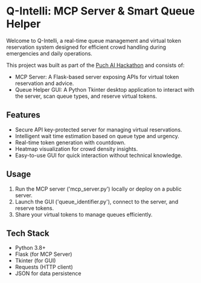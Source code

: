 # Q-Intelli: MCP Server & Smart Queue Helper

Welcome to Q-Intelli, a real-time queue management and virtual token reservation system designed for efficient crowd handling during emergencies and daily operations.

This project was built as part of the [Puch AI Hackathon](https://puch.ai/hack) and consists of:

- MCP Server: A Flask-based server exposing APIs for virtual token reservation and advice.
- Queue Helper GUI: A Python Tkinter desktop application to interact with the server, scan queue types, and reserve virtual tokens.

## Features

- Secure API key-protected server for managing virtual reservations.
- Intelligent wait time estimation based on queue type and urgency.
- Real-time token generation with countdown.
- Heatmap visualization for crowd density insights.
- Easy-to-use GUI for quick interaction without technical knowledge.

## Usage

1. Run the MCP server ('mcp_server.py') locally or deploy on a public server.
2. Launch the GUI ('queue_identifier.py'), connect to the server, and reserve tokens.
3. Share your virtual tokens to manage queues efficiently.

## Tech Stack

- Python 3.8+
- Flask (for MCP Server)
- Tkinter (for GUI)
- Requests (HTTP client)
- JSON for data persistence
